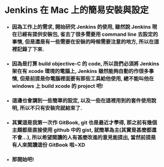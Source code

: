 Jenkins 在 Mac 上的簡易安裝與設定
====

* ### 因為工作上的需求, 開始研究 Jenkins 的使用, 雖然說 Jenkins 現在已經有提供安裝包, 省去了很多需要用 command line 去設定的事情, 但是還是有一些需要在安裝的時候需要注意的地方, 所以在這裡記錄了下來.
* ### 因為是打算 build objective-C 的 code, 所以我們必須將 Jenkins 架在有 xcode 環境的電腦上, Jenkins 雖然能夠自動的作很多事情, 但是前提是你電腦裡面要有那些工具給他使用, 總不能叫他在 windows 上 build xcode 的 project 吧!
* ### 這邊也會講到一些簡單的設定, 以及一些在這裡用到的套件使用說明, 所以不只有安裝完就結束了.
* ### 其實這是我第一次作 GitBook, git 也是最近才學得, 那之前有幾個主題都是直接使用 github 中的 gist, 就簡單為主\(其實是甚麼都還不會...\), 所以希望閱讀的人有甚麼改進的意見能提出, 當然前提是有人來閱讀這份 GitBook 啦~XD
* ### 那開始吧!



